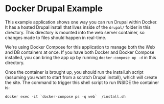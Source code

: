 Docker Drupal Example
=====================

This example application shows one way you can run Drupal within Docker.  It has a hosted Drupal install that lives inside of the `drupal/` folder in this directory.  This directory is mounted into the web server container, so changes made to files should happen in real-time.

We're using Docker Compose for this application to manage both the Web and DB containers at once.  If you have both Docker and Docker Compose installed, you can bring the app up by running `docker-compose up -d` in this directory.

Once the container is brought up, you should run the install.sh script (assuming you want to start from a scratch Drupal install), which will create the site.  The command to trigger this shell script to run INSIDE the container is:

```
docker exec -it `docker-compose ps -q web`  /install.sh
```